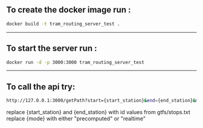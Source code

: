 ## To create the docker image run :

```bash
docker build -t tram_routing_server_test .
```

---

## To start the server run :

```bash
docker run -d -p 3000:3000 tram_routing_server_test
```

---

## To call the api try:

```bash
http://127.0.0.1:3000/getPath?start={start_station}&end={end_station}&mode={mode}
```

replace {start_station} and {end_station} with id values from gtfs/stops.txt
replace {mode} with either "precomputed" or "realtime"
